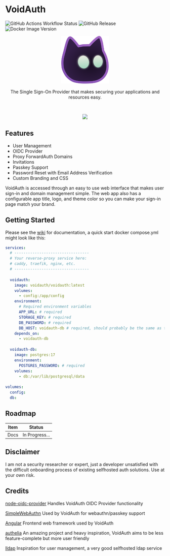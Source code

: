 # VoidAuth

![GitHub Actions Workflow Status](https://img.shields.io/github/actions/workflow/status/voidauth/voidauth/release.yml) ![GitHub Release](https://img.shields.io/github/v/release/voidauth/voidauth?logo=github)
![Docker Image Version](https://img.shields.io/docker/v/voidauth/voidauth?sort=semver&logo=docker)




<p align="center">
  <img src="https://raw.githubusercontent.com/voidauth/voidauth/refs/heads/main/frontend/public/logo.svg" width="150" title="VoidAuth" alt="VoidAuth logo">
</p>

<p align="center">
The Single Sign-On Provider that makes securing your applications and resources easy.
</p>
<br>

<p align="center">
  <img src="https://raw.githubusercontent.com/voidauth/voidauth/refs/heads/main/docs/login_portal.png" width="200">
</p>

## Features

* User Management
* OIDC Provider
* Proxy ForwardAuth Domains
* Invitations
* Passkey Support
* Password Reset with Email Address Verification
* Custom Branding and CSS

VoidAuth is accessed through an easy to use web interface that makes user sign-in and domain management simple. The web app also has a configurable app title, logo, and theme color so you can make your sign-in page match your brand.

## Getting Started

Please see the [wiki](https://github.com/voidauth/voidauth/wiki/Getting-Started) for documentation, a quick start docker compose.yml might look like this:
``` yaml
services:
  # ---------------------------------
  # Your reverse-proxy service here:
  # caddy, traefik, nginx, etc.
  # ---------------------------------

  voidauth: 
    image: voidauth/voidauth:latest
    volumes:
      - config:/app/config
    environment:
      # Required environment variables
      APP_URL: # required
      STORAGE_KEY: # required
      DB_PASSWORD: # required
      DB_HOST: voidauth-db # required, should probably be the same as the db service name
    depends_on:
      - voidauth-db

  voidauth-db:
    image: postgres:17
    environment:
      POSTGRES_PASSWORD: # required
    volumes:
      - db:/var/lib/postgresql/data

volumes:
  config:
  db:
```

## Roadmap

| Item  | Status |
| ----- | ------ |
| Docs  | In Progress... |

## Disclaimer

I am not a security researcher or expert, just a developer unsatisfied with the difficult onboarding process of existing selfhosted auth solutions. Use at your own risk.

## Credits

[node-oidc-provider](https://github.com/panva/node-oidc-provider) Handles VoidAuth OIDC Provider functionality

[SimpleWebAuthn](https://github.com/MasterKale/SimpleWebAuthn) Used by VoidAuth for webauthn/passkey support

[Angular](https://angular.dev) Frontend web framework used by VoidAuth

[authelia](https://www.authelia.com/) An amazing project and heavy inspiration, VoidAuth aims to be less feature-complete but more user friendly

[lldap](https://github.com/lldap/lldap) Inspiration for user management, a very good selfhosted ldap service
